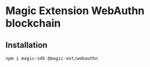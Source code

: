 # Magic Extension WebAuthn blockchain

## Installation
```bash
npm i magic-sdk @magic-ext/webauthn
```

###
